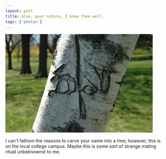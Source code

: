 ```yaml
---
layout: post
title: Alas, poor nature, I knew thee well.
tags: ['photos']
---
```


![Poor Nature :: Nikon D70 : 1/250s : F/8 : ISO 200](/media/2004/05/nature.jpg)

I can't fathom the reasons to carve your name into a tree; however,
this is on the local college campus. Maybe this is some sort of strange
mating ritual unbeknownst to me.
